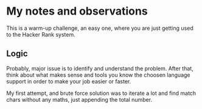 # My notes and observations

This is a warm-up challenge, an easy one, where you are just getting used to the Hacker Rank system.

## Logic

Probably, major issue is to identify and understand the problem. After that, think about what makes sense and tools you
know the choosen language support in order to make your job easier or faster.

My first attempt, and brute force solution was to iterate a lot and find match chars without any maths, just appending
the total number.


